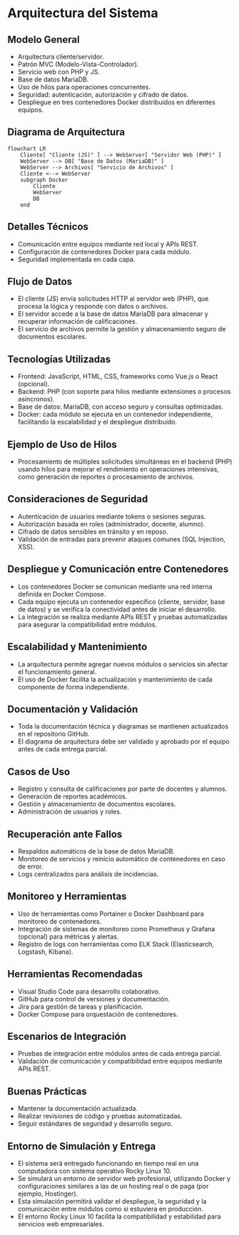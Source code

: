 # Arquitectura del Sistema

## Modelo General
- Arquitectura cliente/servidor.
- Patrón MVC (Modelo-Vista-Controlador).
- Servicio web con PHP y JS.
- Base de datos MariaDB.
- Uso de hilos para operaciones concurrentes.
- Seguridad: autenticación, autorización y cifrado de datos.
- Despliegue en tres contenedores Docker distribuidos en diferentes equipos.

## Diagrama de Arquitectura

```mermaid
flowchart LR
    Cliente[ "Cliente (JS)" ] --> WebServer[ "Servidor Web (PHP)" ]
    WebServer --> DB[ "Base de Datos (MariaDB)" ]
    WebServer --> Archivos[ "Servicio de Archivos" ]
    Cliente <--> WebServer
    subgraph Docker
        Cliente
        WebServer
        DB
    end
```

## Detalles Técnicos
- Comunicación entre equipos mediante red local y APIs REST.
- Configuración de contenedores Docker para cada módulo.
- Seguridad implementada en cada capa.

## Flujo de Datos
- El cliente (JS) envía solicitudes HTTP al servidor web (PHP), que procesa la lógica y responde con datos o archivos.
- El servidor accede a la base de datos MariaDB para almacenar y recuperar información de calificaciones.
- El servicio de archivos permite la gestión y almacenamiento seguro de documentos escolares.

## Tecnologías Utilizadas
- Frontend: JavaScript, HTML, CSS, frameworks como Vue.js o React (opcional).
- Backend: PHP (con soporte para hilos mediante extensiones o procesos asíncronos).
- Base de datos: MariaDB, con acceso seguro y consultas optimizadas.
- Docker: cada módulo se ejecuta en un contenedor independiente, facilitando la escalabilidad y el despliegue distribuido.

## Ejemplo de Uso de Hilos
- Procesamiento de múltiples solicitudes simultáneas en el backend (PHP) usando hilos para mejorar el rendimiento en operaciones intensivas, como generación de reportes o procesamiento de archivos.

## Consideraciones de Seguridad
- Autenticación de usuarios mediante tokens o sesiones seguras.
- Autorización basada en roles (administrador, docente, alumno).
- Cifrado de datos sensibles en tránsito y en reposo.
- Validación de entradas para prevenir ataques comunes (SQL Injection, XSS).

## Despliegue y Comunicación entre Contenedores
- Los contenedores Docker se comunican mediante una red interna definida en Docker Compose.
- Cada equipo ejecuta un contenedor específico (cliente, servidor, base de datos) y se verifica la conectividad antes de iniciar el desarrollo.
- La integración se realiza mediante APIs REST y pruebas automatizadas para asegurar la compatibilidad entre módulos.

## Escalabilidad y Mantenimiento
- La arquitectura permite agregar nuevos módulos o servicios sin afectar el funcionamiento general.
- El uso de Docker facilita la actualización y mantenimiento de cada componente de forma independiente.

## Documentación y Validación
- Toda la documentación técnica y diagramas se mantienen actualizados en el repositorio GitHub.
- El diagrama de arquitectura debe ser validado y aprobado por el equipo antes de cada entrega parcial.

## Casos de Uso
- Registro y consulta de calificaciones por parte de docentes y alumnos.
- Generación de reportes académicos.
- Gestión y almacenamiento de documentos escolares.
- Administración de usuarios y roles.

## Recuperación ante Fallos
- Respaldos automáticos de la base de datos MariaDB.
- Monitoreo de servicios y reinicio automático de contenedores en caso de error.
- Logs centralizados para análisis de incidencias.

## Monitoreo y Herramientas
- Uso de herramientas como Portainer o Docker Dashboard para monitoreo de contenedores.
- Integración de sistemas de monitoreo como Prometheus y Grafana (opcional) para métricas y alertas.
- Registro de logs con herramientas como ELK Stack (Elasticsearch, Logstash, Kibana).

## Herramientas Recomendadas
- Visual Studio Code para desarrollo colaborativo.
- GitHub para control de versiones y documentación.
- Jira para gestión de tareas y planificación.
- Docker Compose para orquestación de contenedores.

## Escenarios de Integración
- Pruebas de integración entre módulos antes de cada entrega parcial.
- Validación de comunicación y compatibilidad entre equipos mediante APIs REST.

## Buenas Prácticas
- Mantener la documentación actualizada.
- Realizar revisiones de código y pruebas automatizadas.
- Seguir estándares de seguridad y desarrollo seguro.

## Entorno de Simulación y Entrega
- El sistema será entregado funcionando en tiempo real en una computadora con sistema operativo Rocky Linux 10.
- Se simulará un entorno de servidor web profesional, utilizando Docker y configuraciones similares a las de un hosting real o de paga (por ejemplo, Hostinger).
- Esta simulación permitirá validar el despliegue, la seguridad y la comunicación entre módulos como si estuviera en producción.
- El entorno Rocky Linux 10 facilita la compatibilidad y estabilidad para servicios web empresariales.

